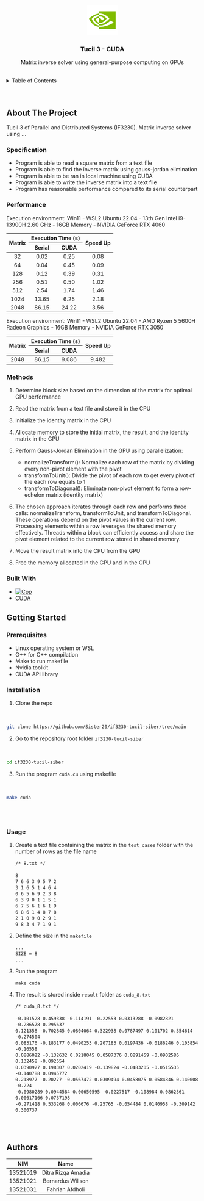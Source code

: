 <!-- LOGO -->
<br />
<div align="center">
  <a href="https://github.com/Sister20/if3230-tucil-siber">
    <img src="../../public/cuda-ic.svg" alt="Logo" width="80" height="80">
  </a>

  <h3 align="center">Tucil 3 - CUDA</h3>

  <p align="center">
    Matrix inverse solver using general-purpose computing on GPUs
  </p>
</div>

<!-- TABLE OF CONTENTS -->
<br />
<details>
  <summary>Table of Contents</summary>
  <ol>
    <li>
        <a href="#about-the-project">About The Project</a>
        <ul>
            <li><a href="#specification">Specification</a></li>
            <li><a href="#performance">Performance</a></li>
            <li><a href="#methods">Methods</a></li>
            <li><a href="#tech-stack">Tech Stack</a></li>
        </ul>
    </li>
    <li>
        <a href="#getting-started">Getting Started</a>
        <ul>
            <li><a href="#prerequisites">Prerequisites</a></li>
            <li><a href="#installation">Installation</a></li>
            <li><a href="#installation">Usage</a></li>
        </ul>
    </li>
    <li>
        <a href="#authors">Author</a>
    </li>
  </ol>
</details>
<br/>
<br/>

<!-- ABOUT THE PROJECT -->
## About The Project

Tucil 3 of Parallel and Distributed Systems (IF3230). Matrix inverse solver using ...

### Specification

* Program is able to read a square matrix from a text file
* Program is able to find the inverse matrix using gauss-jordan elimination
* Program is able to be ran in local machine using CUDA
* Program is able to write the inverse matrix into a text file
* Program has reasonable performance compared to its serial counterpart 

### Performance
Execution environment: Win11 - WSL2 Ubuntu 22.04 - 13th Gen Intel i9-13900H 2.60 GHz - 16GB Memory - NVIDIA GeForce RTX 4060

<table style="text-align: center;">
    <thead>
        <tr>
            <th scope="col" rowspan="2">Matrix</th>
            <th scope="col" colspan="2">Execution Time (s)</th>
            <th scope="col" rowspan="2">Speed Up</th>
        </tr>
        <tr>
            <th scope="col">Serial</th>
            <th scope="col">CUDA</th>
        </tr>
    </thead>
    <tbody>
        <tr>
            <td>32</td>
            <td>0.02</td>
            <td>0.25</td>
            <td>0.08</td>
        </tr>
        <tr>
            <td>64</td>
            <td>0.04</td>
            <td>0.45</td>
            <td>0.09</td>
        </tr>
        <tr>
            <td>128</td>
            <td>0.12</td>
            <td>0.39</td>
            <td>0.31</td>
        </tr>
        <tr>
            <td>256</td>
            <td>0.51</td>
            <td>0.50</td>
            <td>1.02</td>
        </tr>
        <tr>
            <td>512</td>
            <td>2.54</td>
            <td>1.74</td>
            <td>1.46</td>
        </tr>
        <tr>
            <td>1024</td>
            <td>13.65</td>
            <td>6.25</td>
            <td>2.18</td>
        </tr>
        <tr>
            <td>2048</td>
            <td>86.15</td>
            <td>24.22</td>
            <td>3.56</td>
        </tr>
    </tbody>
</table>

Execution environment: Win11 - WSL2 Ubuntu 22.04 - AMD Ryzen 5 5600H Radeon Graphics - 16GB Memory - NVIDIA GeForce RTX 3050

<table style="text-align: center;">
    <thead>
        <tr>
            <th scope="col" rowspan="2">Matrix</th>
            <th scope="col" colspan="2">Execution Time (s)</th>
            <th scope="col" rowspan="2">Speed Up</th>
        </tr>
        <tr>
            <th scope="col">Serial</th>
            <th scope="col">CUDA</th>
        </tr>
    </thead>
    <tbody>
        <tr>
            <td>2048</td>
            <td>86.15</td>
            <td>9.086</td>
            <td>9.482</td>
        </tr>
    </tbody>
</table>

### Methods

1. Determine block size based on the dimension of the matrix for optimal GPU performance

2. Read the matrix from a text file and store it in the CPU

3. Initialize the identity matrix in the CPU

4. Allocate memory to store the initial matrix, the result, and the identity matrix in the GPU

5. Perform Gauss-Jordan Elimination in the GPU using parallelization:

    - normalizeTransform(): Normalize each row of the matrix by dividing every non-pivot element with the pivot
    - transformToUnit(): Divide the pivot of each row to get every pivot of the each row equals to 1
    - transformToDiagonal(): Eliminate non-pivot element to form a row-echelon matrix (identity matrix)

6. The chosen approach iterates through each row and performs three calls: normalizeTransform, transformToUnit, and transformToDiagonal. These operations depend on the pivot values in the current row. Processing elements within a row leverages the shared memory effectively. Threads within a block can efficiently access and share the pivot element related to the current row stored in shared memory.

7. Move the result matrix into the CPU from the GPU

8. Free the memory allocated in the GPU and in the CPU

### Built With

* [![Cpp][Cpp.cpp]][Cpp-url]
* [CUDA][CUDA-url]

<!-- GETTING STARTED -->

## Getting Started

### Prerequisites
* Linux operating system or WSL
* G++ for C++ compilation
* Make to run makefile
* Nvidia toolkit
* CUDA API library

### Installation
1. Clone the repo
  <br/>

   ```sh
   git clone https://github.com/Sister20/if3230-tucil-siber/tree/main
   ```
2. Go to the repository root folder `if3230-tucil-siber`
  <br/>

   ```sh
   cd if3230-tucil-siber
   ```
3. Run the program `cuda.cu` using makefile
  <br/>

   ```sh
   make cuda
   ```
<br/>
<br/>

### Usage

1. Create a text file containing the matrix in the `test_cases` folder with the number of rows as the file name
    <br/>

    ```ssh
    /* 8.txt */

    8
    7 6 6 3 9 5 7 2
    3 1 6 5 1 4 6 4
    0 6 5 6 9 2 3 8
    6 3 9 0 1 1 5 1
    6 7 5 6 1 6 1 9
    6 8 6 1 4 8 7 8
    2 1 0 9 0 2 9 1
    9 8 3 4 7 1 9 1
    ```
2. Define the size in the `makefile`
    <br/>

    ```ssh
    ...
    SIZE = 8
    ...
    ```
3. Run the program
    <br/> 

    ```ssh
    make cuda
    ```
4. The result is stored inside `result` folder as `cuda_8.txt`
    <br/>

    ```ssh
    /* cuda_8.txt */

    -0.101528 0.459338 -0.114191 -0.22553 0.0313288 -0.0982821 -0.286578 0.295637
    0.121358 -0.702845 0.0804064 0.322938 0.0787497 0.101702 0.354614 -0.274504
    0.083176 -0.183177 0.0490253 0.207183 0.0197436 -0.0186246 0.103854 -0.16558
    0.0886022 -0.132632 0.0218045 0.0587376 0.0891459 -0.0902586 0.132458 -0.092554
    0.0390927 0.198307 0.0202419 -0.139824 -0.0483205 -0.0515535 -0.140788 0.0945772
    0.218977 -0.20277 -0.0567472 0.0309494 0.0458075 0.0584846 0.140008 -0.224
    -0.0980289 0.0944584 0.00650595 -0.0227517 -0.108984 0.0862361 0.00617166 0.0737198
    -0.271418 0.533268 0.006676 -0.25765 -0.054484 0.0140958 -0.309142 0.300737
    ```
<br/>
<br/>

<!-- AUTHOR -->

## Authors

| NIM | Name | 
| :---: | :---: |
| 13521019 | Ditra Rizqa Amadia | 
| 13521021 | Bernardus Willson |
| 13521031 | Fahrian Afdholi |

<!-- MARKDOWN LINKS & IMAGES -->
<!-- https://www.markdownguide.org/basic-syntax/#reference-style-links -->

[Cpp-url]: https://isocpp.org/std/the-standard
[Cpp.cpp]: https://img.shields.io/badge/c++-%2300599C.svg?style=for-the-badge&logo=c%2B%2B&logoColor=white
[CUDA-url]: https://developer.nvidia.com/cuda-zone